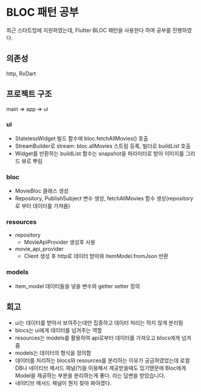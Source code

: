 # BLOC 패턴 공부
최근 스타트업에 지원하였는데, Flutter BLOC 패턴을 사용한다 하여 공부를 진행하였다.

## 의존성
http, RxDart

## 프로젝트 구조
main => app => ui
### ui
- StatelessWidget 빌드 함수에 bloc.fetchAllMovies() 호출
- StreamBuilder로 stream: bloc.allMovies 스트림 등록, 빌더로 buildList 호출
- Widget를 반환하는 buildList 함수는 snapshot을 파라미터로 받아 이미지를 그리드 뷰로 뿌림

### bloc
- MovieBloc 클래스 생성
- Repository, PublishSubject<ItemModel> 변수 생성, fetchAllMovies 함수 생성(repository로 부터 데이터를 가져옴)

### resources
- repository
    - MovieApiProvider 생성후 사용
- movie_api_provider
    - Client 생성 후 http로 데이터 받아와 ItemModel.fromJson 반환

### models
- item_model 데이터들을 넣을 변수와 getter setter 정의

## 회고
- ui는 데이터를 받아서 보여주는데만 집중하고 데이터 처리는 하지 않게 분리됨
- blocs는 ui에게 데이터를 넘겨주는 역할
- resources는 models를 활용하여 api로부터 데이터를 가져오고 blocs에게 넘겨줌
- models는 데이터의 형식을 정의함
- 데이터를 처리하는 blocs와 resources를 분리하는 이유가 궁금하였었는데 로컬DB나 네이티브 메서드 채널(?)을 이용해서 제공받을때도 있기땓문에 Bloc에게 Model을 제공하는 부분을 분리하는게 좋다. 라는 답변을 받았습니다.
- 네이티브 메서드 채널이 뭔지 찾아 봐야겠다.